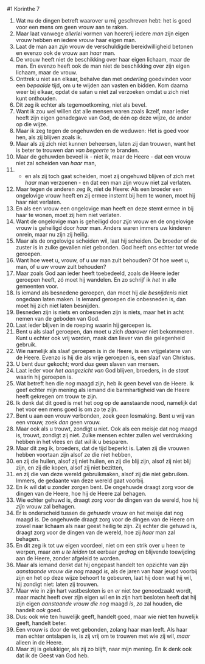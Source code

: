 #1 Korinthe 7
1. Wat nu de dingen betreft waarover u mij geschreven hebt: het is goed voor een mens om geen vrouw aan te raken.
2. Maar laat vanwege *allerlei* vormen van hoererij iedere *man* zijn eigen vrouw hebben en iedere *vrouw* haar eigen man.
3. Laat de man aan *zijn* vrouw de verschuldigde bereidwilligheid betonen en evenzo ook de vrouw aan *haar* man.
4. De vrouw heeft niet de beschikking over haar eigen lichaam, maar de man. En evenzo heeft ook de man niet de beschikking over zijn eigen lichaam, maar de vrouw.
5. Onttrek u niet aan elkaar, behalve dan met *onderling* goedvinden voor een *bepaalde* tijd, om u te wijden aan vasten en bidden. Kom daarna weer bij elkaar, opdat de satan u niet zal verzoeken omdat u zich niet kunt onthouden.
6. Dit zeg ik echter als tegemoetkoming, niet als bevel.
7. Want ik zou wel willen dat alle mensen waren zoals ikzelf, maar ieder heeft zijn eigen genadegave van God, de één op deze wijze, de ander op die wijze.
8. Maar ik zeg tegen de ongehuwden en de weduwen: Het is goed voor hen, als zij blijven zoals ik.
9. Maar als zij zich niet kunnen beheersen, laten zij dan trouwen, want het is beter te trouwen dan *van begeerte* te branden.
10. Maar de gehuwden beveel ik - niet ik, maar de Heere - dat een vrouw niet zal scheiden van *haar* man,
11. - en als zij toch gaat scheiden, moet zij ongehuwd blijven of zich met *haar* man verzoenen - en dat een man zijn vrouw niet zal verlaten.
12. Maar tegen de anderen zeg ík, niet de Heere: Als een broeder een ongelovige vrouw heeft en zij ermee instemt bij hem te wonen, moet hij haar niet verlaten.
13. En als een vrouw een ongelovige man heeft en deze stemt ermee in bij haar te wonen, moet zij hem niet verlaten.
14. Want de ongelovige man is geheiligd door *zijn* vrouw en de ongelovige vrouw is geheiligd door *haar* man. Anders waren immers uw kinderen onrein, maar nu zijn zij heilig.
15. Maar als de ongelovige scheiden wil, laat hij scheiden. De broeder of de zuster is in zulke gevallen niet gebonden. God heeft ons echter tot vrede geroepen.
16. Want hoe weet u, vrouw, of u *uw* man zult behouden? Of hoe weet u, man, of u *uw* vrouw zult behouden?
17. Maar zoals God aan ieder heeft toebedeeld, zoals de Heere ieder geroepen heeft, zó moet hij wandelen. En zo schrijf ik *het* in alle gemeenten voor.
18. Is iemand als besnedene geroepen, dan moet hij *die besnijdenis* niet ongedaan laten maken. Is iemand geroepen die onbesneden is, dan moet hij zich niet laten besnijden.
19. Besneden zijn is niets en onbesneden zijn is niets, maar het in acht nemen van de geboden van God.
20. Laat ieder blijven in de roeping waarin hij geroepen is.
21. Bent u als slaaf geroepen, dan moet u zich *daarover* niet bekommeren. Kunt u echter ook vrij worden, maak dan liever van die gelegenheid gebruik.
22. Wie namelijk als slaaf geroepen is in de Heere, is een vrijgelatene van de Heere. Evenzo is hij die als vrije geroepen is, een slaaf van Christus.
23. U bent duur gekocht; word *dus* geen slaven van mensen.
24. Laat ieder voor *het aangezicht van* God blijven, broeders, in de *staat* waarin hij geroepen is.
25. Wat betreft hen die *nog* maagd zijn, heb ik geen bevel van de Heere. Ik geef echter mijn mening als iemand die barmhartigheid van de Heere heeft gekregen om trouw te zijn.
26. Ik denk dat dit goed is met het oog op de aanstaande nood, namelijk dat het voor een mens goed is om zo te zijn.
27. Bent u aan een vrouw verbonden, zoek geen losmaking. Bent u vrij van een vrouw, zoek *dan* geen vrouw.
28. Maar ook als u trouwt, zondigt u niet. Ook als een meisje dat nog maagd is, trouwt, zondigt zij niet. Zulke mensen echter zullen wel verdrukking hebben in het vlees en dat *wil* ik u besparen.
29. Maar dit zeg ik, broeders, dat de tijd beperkt is. Laten zij die vrouwen hebben voortaan zijn alsof ze die niet hebben,
30. en zij die huilen, alsof zij niet huilen, en zij die blij zijn, alsof zij niet blij zijn, en zij die kopen, alsof zij niet bezitten,
31. en zij die van deze wereld gebruikmaken, alsof zij die niet gebruiken. Immers, de gedaante van deze wereld gaat voorbij.
32. En ik wil dat u zonder zorgen bent. De ongehuwde draagt zorg voor de dingen van de Heere, hoe hij de Heere zal behagen.
33. Wie echter gehuwd is, draagt zorg voor de dingen van de wereld, hoe hij *zijn* vrouw zal behagen.
34. Er is onderscheid tussen de *gehuwde* vrouw en het meisje dat nog maagd is. De ongehuwde draagt zorg voor de dingen van de Heere om zowel naar lichaam als naar geest heilig te zijn. Zij echter die gehuwd is, draagt zorg voor de dingen van de wereld, hoe zij *haar* man zal behagen.
35. En dit zeg ik tot uw eigen voordeel, niet om een strik over u heen te werpen, maar *om u te leiden* tot eerbaar *gedrag* en blijvende toewijding aan de Heere, zonder afgeleid te worden.
36. Maar als iemand denkt dat hij ongepast handelt ten opzichte van zijn *aanstaande vrouw* *die nog* maagd *is*, als de jaren van haar jeugd voorbij zijn en het op deze wijze behoort te gebeuren, laat hij doen wat hij wil, hij zondigt niet: laten zij trouwen.
37. Maar wie in zijn hart vastbesloten is en *er* niet *toe* genoodzaakt wordt, maar macht heeft over zijn eigen wil en in zijn hart besloten heeft dat hij zijn eigen *aanstaande vrouw die nog* maagd *is*, *zo* zal houden, die handelt *ook* goed.
38. Dus: ook wie ten huwelijk geeft, handelt goed, maar wie niet ten huwelijk geeft, handelt beter.
39. Een vrouw is door de wet gebonden, zolang haar man leeft. Als haar man echter ontslapen is, is zij vrij om te trouwen met wie zij wil, *maar* alleen in de Heere.
40. Maar zij is gelukkiger, als zij zo blijft, naar mijn mening. En ik denk ook dat ik de Geest van God heb.
